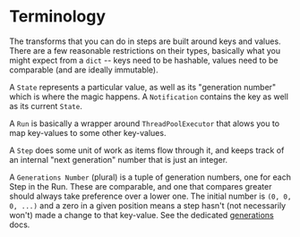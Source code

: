 # Terminology

The transforms that you can do in steps are built around keys and values.
There are a few reasonable restrictions on their types, basically what you
might expect from a `dict` -- keys need to be hashable, values need to be
comparable (and are ideally immutable).

A `State` represents a particular value, as well as its "generation number"
which is where the magic happens.  A `Notification` contains the key as well
as its current `State`.

A `Run` is basically a wrapper around `ThreadPoolExecutor` that alows you to map
key-values to some other key-values.

A `Step` does some unit of work as items flow through it, and keeps track of an
internal "next generation" number that is just an integer.

A `Generations Number` (plural) is a tuple of generation numbers, one for each
Step in the Run.  These are comparable, and one that compares greater should
always take preference over a lower one.  The initial number is `(0, 0, 0, ...)`
and a zero in a given position means a step hasn't (not necessarily won't) made
a change to that key-value.  See the dedicated [generations](generations.md) docs.
